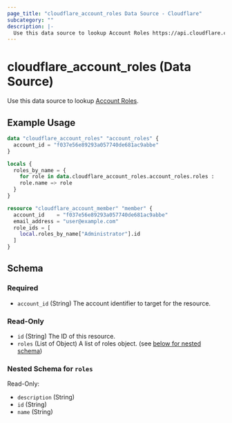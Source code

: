 ```yaml
---
page_title: "cloudflare_account_roles Data Source - Cloudflare"
subcategory: ""
description: |-
  Use this data source to lookup Account Roles https://api.cloudflare.com/#account-roles-properties.
---
```


# cloudflare_account_roles (Data Source)

Use this data source to lookup [Account Roles](https://api.cloudflare.com/#account-roles-properties).

## Example Usage

```terraform
data "cloudflare_account_roles" "account_roles" {
  account_id = "f037e56e89293a057740de681ac9abbe"
}

locals {
  roles_by_name = {
    for role in data.cloudflare_account_roles.account_roles.roles :
    role.name => role
  }
}

resource "cloudflare_account_member" "member" {
  account_id    = "f037e56e89293a057740de681ac9abbe"
  email_address = "user@example.com"
  role_ids = [
    local.roles_by_name["Administrator"].id
  ]
}
```
<!-- schema generated by tfplugindocs -->
## Schema

### Required

- `account_id` (String) The account identifier to target for the resource.

### Read-Only

- `id` (String) The ID of this resource.
- `roles` (List of Object) A list of roles object. (see [below for nested schema](#nestedatt--roles))

<a id="nestedatt--roles"></a>
### Nested Schema for `roles`

Read-Only:

- `description` (String)
- `id` (String)
- `name` (String)


